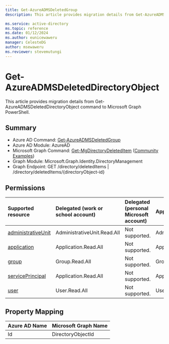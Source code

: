 ```yaml
---
title: Get-AzureADMSDeletedGroup
description: This article provides migration details from Get-AzureADMSDeletedGroup command to Microsoft Graph PowerShell.

ms.service: active-directory
ms.topic: reference
ms.date: 01/12/2024
ms.author: eunicewaweru
manager: CelesteDG
author: msewaweru
ms.reviewer: stevemutungi
---
```


# Get-AzureADMSDeletedDirectoryObject

This article provides migration details from Get-AzureADMSDeletedDirectoryObject command to Microsoft Graph PowerShell.

## Summary

+ Azure AD Command: [Get-AzureADMSDeletedGroup](/powershell/module/azuread/get-azureadmsdeletedgroup)
+ Azure AD Module: AzureAD
+ Microsoft Graph Command: [Get-MgDirectoryDeletedItem](/powershell/module/microsoft.graph.identity.directorymanagement/get-mgdirectorydeleteditem) ([Community Examples](https://github.com/orgs/msgraph/discussions?discussions_q=Get-MgDirectoryDeletedItem))
+ Graph Module: Microsoft.Graph.Identity.DirectoryManagement
+ Graph Endpoint: GET /directory/deletedItems | /directory/deletedItems/{directoryObject-id}

## Permissions

| Supported resource | Delegated (work or school account) | Delegated (personal Microsoft account) | Application |
|:-|:-|:-|:-|
| [administrativeUnit](/graph/api/resources/administrativeunit) | AdministrativeUnit.Read.All | Not supported. | AdministrativeUnit.Read.All |
| [application](/graph/api/resources/application) | Application.Read.All | Not supported. | Application.Read.All |
| [group](/graph/api/resources/group) | Group.Read.All | Not supported. | Group.Read.All |
| [servicePrincipal](/graph/api/resources/serviceprincipal) | Application.Read.All | Not supported. | Application.Read.All |
| [user](/graph/api/resources/user) | User.Read.All | Not supported. | User.Read.All |

## Property Mapping

|Azure AD Name|Microsoft Graph Name|
|---|---|
|Id|DirectoryObjectId|